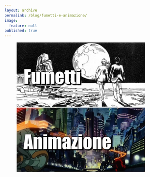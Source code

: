 ```yaml
---
layout: archive
permalink: /blog/fumetti-e-animazione/
image: 
  feature: null
published: true
---
```

<figure class="half">
  <a href="/blog/tag/fumetti/"><img src="/images/fumettigrande.jpg" alt="fumetti"></a>
  <a href="/blog/tag/animazione/"><img src="/images/animazionegrande.jpg" alt="animazione"></a>
</figure>